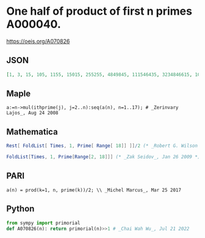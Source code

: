 # One half of product of first n primes A000040\.
https://oeis.org/A070826
## JSON
```JSON
[1, 3, 15, 105, 1155, 15015, 255255, 4849845, 111546435, 3234846615, 100280245065, 3710369067405, 152125131763605, 6541380665835015, 307444891294245705, 16294579238595022365, 961380175077106319535, 58644190679703485491635, 3929160775540133527939545, 278970415063349480483707695]
```
## Maple
```Maple
a:=n->mul(ithprime(j), j=2..n):seq(a(n), n=1..17); # _Zerinvary Lajos_, Aug 24 2008
```
## Mathematica
```Mathematica
Rest[ FoldList[ Times, 1, Prime[ Range[ 18]] ]]/2 (* _Robert G. Wilson v_, Feb 17 2004 *)
```
```Mathematica
FoldList[Times, 1, Prime[Range[2, 18]]] (* _Zak Seidov_, Jan 26 2009 *)
```
## PARI
```PARI
a(n) = prod(k=1, n, prime(k))/2; \\ _Michel Marcus_, Mar 25 2017
```
## Python
```Python
from sympy import primorial
def A070826(n): return primorial(n)>>1 # _Chai Wah Wu_, Jul 21 2022
```
